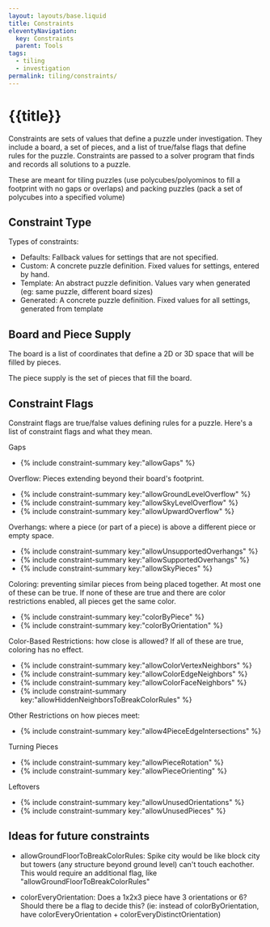 ```yaml
---
layout: layouts/base.liquid
title: Constraints
eleventyNavigation:
  key: Constraints
  parent: Tools
tags:
  - tiling
  - investigation
permalink: tiling/constraints/
---
```

# {{title}}

Constraints are sets of values that define a puzzle under investigation. They include a board, a set of pieces, and a list of true/false flags that define rules for the puzzle. Constraints are passed to a solver program that finds and records all solutions to a puzzle.

These are meant for tiling puzzles (use polycubes/polyominos to fill a footprint with no gaps or overlaps) and packing puzzles (pack a set of polycubes into a specified volume)

## Constraint Type
Types of constraints:
* Defaults: Fallback values for settings that are not specified.
* Custom: A concrete puzzle definition. Fixed values for settings, entered by hand.
* Template: An abstract puzzle definition. Values vary when generated (eg: same puzzle, different board sizes)
* Generated: A concrete puzzle definition. Fixed values for all settings, generated from template

## Board and Piece Supply

The board is a list of coordinates that define a 2D or 3D space that will be filled by pieces.

The piece supply is the set of pieces that fill the board.

## Constraint Flags

Constraint flags are true/false values defining rules for a puzzle. Here's a list of constraint flags and what they mean.

Gaps
* {% include constraint-summary key:"allowGaps" %}

Overflow: Pieces extending beyond their board's footprint.
* {% include constraint-summary key:"allowGroundLevelOverflow" %}
* {% include constraint-summary key:"allowSkyLevelOverflow" %}
* {% include constraint-summary key:"allowUpwardOverflow" %}

Overhangs: where a piece (or part of a piece) is above a different piece or empty space.
* {% include constraint-summary key:"allowUnsupportedOverhangs" %}
* {% include constraint-summary key:"allowSupportedOverhangs" %}
* {% include constraint-summary key:"allowSkyPieces" %}

Coloring: preventing similar pieces from being placed together. At most one of these can be true. If none of these are true and there are color restrictions enabled, all pieces get the same color.
* {% include constraint-summary key:"colorByPiece" %}
* {% include constraint-summary key:"colorByOrientation" %}

Color-Based Restrictions: how close is allowed? If all of these are true, coloring has no effect.
* {% include constraint-summary key:"allowColorVertexNeighbors" %}
* {% include constraint-summary key:"allowColorEdgeNeighbors" %}
* {% include constraint-summary key:"allowColorFaceNeighbors" %}
* {% include constraint-summary key:"allowHiddenNeighborsToBreakColorRules" %}

Other Restrictions on how pieces meet:
* {% include constraint-summary key:"allow4PieceEdgeIntersections" %}

Turning Pieces
* {% include constraint-summary key:"allowPieceRotation" %}
* {% include constraint-summary key:"allowPieceOrienting" %}

Leftovers
* {% include constraint-summary key:"allowUnusedOrientations" %}
* {% include constraint-summary key:"allowUnusedPieces" %}

## Ideas for future constraints

* allowGroundFloorToBreakColorRules: Spike city would be like block city but towers (any structure beyond ground level) can't touch eachother. This would require an additional flag, like "allowGroundFloorToBreakColorRules"

* colorEveryOrientation: Does a 1x2x3 piece have 3 orientations or 6? Should there be a flag to decide this? (ie: instead of colorByOrientation, have colorEveryOrientation + colorEveryDistinctOrientation)
